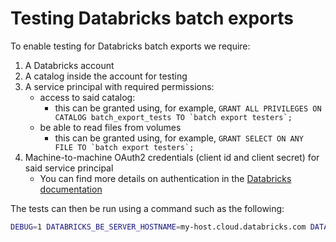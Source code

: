 # Testing Databricks batch exports

To enable testing for Databricks batch exports we require:

1. A Databricks account
2. A catalog inside the account for testing
3. A service principal with required permissions:
   - access to said catalog:
     - this can be granted using, for example, ``GRANT ALL PRIVILEGES ON CATALOG batch_export_tests TO `batch export testers`;``
   - be able to read files from volumes
     - this can be granted using, for example, ``GRANT SELECT ON ANY FILE TO `batch export testers`;``
4. Machine-to-machine OAuth2 credentials (client id and client secret) for said service principal
   - You can find more details on authentication in the [Databricks documentation](https://docs.databricks.com/aws/en/dev-tools/python-sql-connector#oauth-machine-to-machine-m2m-authentication)

The tests can then be run using a command such as the following:

```bash
DEBUG=1 DATABRICKS_BE_SERVER_HOSTNAME=my-host.cloud.databricks.com DATABRICKS_BE_HTTP_PATH=/sql/1.0/warehouses/my-warehouse DATABRICKS_BE_CLIENT_ID=my-client-id DATABRICKS_BE_CLIENT_SECRET=my-client-secret pytest products/batch_exports/backend/tests/temporal/destinations/databricks/test_workflow.py
```
